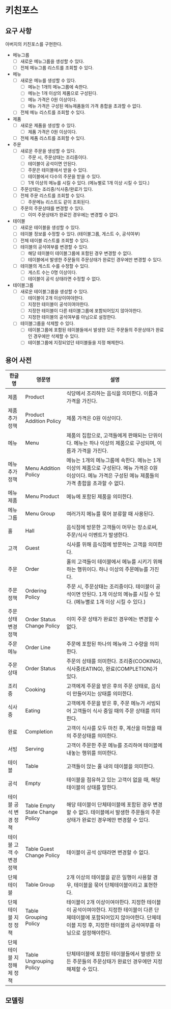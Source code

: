 # 키친포스

## 요구 사항
아버지의 키친포스를 구현한다.

- 메뉴그룹
    - [ ] 새로운 메뉴그룹을 생성할 수 있다.
    - [ ] 전체 메뉴그룹 리스트를 조회할 수 있다.
- 메뉴
    - [ ] 새로운 메뉴를 생성할 수 있다.
        - [ ] 메뉴는 1개의 메뉴그룹에 속한다.
        - [ ] 메뉴는 1개 이상의 제품으로 구성된다.
        - [ ] 메뉴 가격은 0원 이상이다.
        - [ ] 메뉴 가격은 구성된 메뉴제품들의 가격 총합을 초과할 수 없다.
    - [ ] 전체 메뉴 리스트를 조회할 수 있다.
- 제품
    - [ ] 새로운 제품을 생성할 수 있다.
        - [ ] 제품 가격은 0원 이상이다.
    - [ ] 전체 제품 리스트를 조회할 수 있다.
- 주문
    - [ ] 새로운 주문을 생성할 수 있다.
        - [ ] 주문 시, 주문상태는 조리중이다.
        - [ ] 테이블이 공석이면 안된다.
        - [ ] 주문은 테이블에서 받을 수 있다.
        - [ ] 테이블에서 다수의 주문을 받을 수 있다.
        - [ ] 1개 이상의 메뉴를 시킬 수 있다. (메뉴별로 1개 이상 시킬 수 있다.)
    - [ ] 주문상태는 조리중/식사중/완료가 있다.
    - [ ] 전체 주문 리스트를 조회할 수 있다.
        - [ ] 주문메뉴 리스트도 같이 조회된다.
    - [ ] 주문의 주문상태를 변경할 수 있다. 
        - [ ] 이미 주문상태가 완료인 경우에는 변경할 수 없다.
- 테이블
    - [ ] 새로운 테이블을 생성할 수 있다.
    - [ ] 테이블 정보를 수정할 수 있다. (테이블그룹, 게스트 수, 공석여부)
    - [ ] 전체 테이블 리스트를 조회할 수 있다.
    - [ ] 테이블의 공석여부를 변경할 수 있다.
        - [ ] 해당 테이블이 테이블그룹에 포함된 경우 변경할 수 없다.
        - [ ] 테이블에서 발생한 주문들의 주문상태가 완료인 경우에만 변경할 수 있다.
    - [ ] 테이블의 게스트 수를 수정할 수 있다.
        - [ ] 게스트 수는 0명 이상이다.
        - [ ] 테이블이 공석 상태라면 수정할 수 없다.
- 테이블그룹
    - [ ] 새로운 테이블그룹을 생성할 수 있다.
        - [ ] 테이블이 2개 이상이여야한다.
        - [ ] 지정한 테이블이 공석이여야한다.
        - [ ] 지정한 테이블이 다른 테이블그룹에 포함되어있지 않아야한다.
        - [ ] 지정한 테이블의 공석여부를 아님으로 설정한다.
    - [ ] 테이블그룹을 삭제할 수 있다.
        - [ ] 테이블그룹에 포함된 테이블들에서 발생한 모든 주문들의 주문상태가 완료인 경우에만 삭제할 수 있다.
        - [ ] 테이블그룹에 지정되었던 테이블들을 지정 해제한다. 

## 용어 사전

| 한글명 | 영문명 | 설명 |
| --- | --- | --- |
| 제품 | Product | 식당에서 조리하는 음식을 의미한다. 이름과 가격을 가진다. |
| 제품 추가 정책 | Product Addition Policy | 제품 가격은 0원 이상이다. |
| 메뉴 | Menu | 제품의 집합으로, 고객들에게 판매되는 단위이다. 메뉴는 하나 이상의 제품으로 구성되며, 이름과 가격을 가진다. |
| 메뉴 추가 정책 | Menu Addition Policy | 메뉴는 1개의 메뉴그룹에 속한다. 메뉴는 1개 이상의 제품으로 구성된다. 메뉴 가격은 0원 이상이다. 메뉴 가격은 구성된 메뉴 제품들의 가격 총합을 초과할 수 없다.  | 
| 메뉴 제품 | Menu Product | 메뉴에 포함된 제품을 의미한다. |
| 메뉴 그룹 | Menu Group | 여러가지 메뉴를 묶어 분류할 때 사용된다. |
| 홀 | Hall | 음식점에 방문한 고객들이 머무는 장소로써, 주문/식사 이벤트가 발생한다. |
| 고객 | Guest | 식사를 위해 음식점에 방문하는 고객을 의미한다. | 
| 주문 | Order | 홀의 고객들이 테이블에서 메뉴를 시키기 위해 하는 행위이다. 하나 이상의 주문메뉴를 가진다. |
| 주문 정책 | Ordering Policy | 주문 시, 주문상태는 조리중이다. 테이블이 공석이면 안된다. 1개 이상의 메뉴를 시킬 수 있다. (메뉴별로 1개 이상 시킬 수 있다.) |
| 주문 상태 변경 정책 | Order Status Change Policy | 이미 주문 상태가 완료인 경우에는 변경할 수 없다. | 
| 주문 메뉴 | Order Line | 주문에 포함된 하나의 메뉴와 그 수량을 의미한다. |
| 주문 상태 | Order Status | 주문의 상태를 의미한다. 조리중(COOKING), 식사중(EATING), 완료(COMPLETION)가 있다. |
| 조리중 | Cooking | 고객에게 주문을 받은 후의 주문 상태로, 음식이 만들어지는 상태를 의미한다. |
| 식사중 | Eating | 고객에게 주문을 받은 후, 주문 메뉴가 서빙되어 고객들이 식사 중일 때의 주문 상태를 의미한다. |
| 완료 | Completion | 고객이 식사를 모두 마친 후, 계산을 마쳤을 때의 주문상태를 의미한다. | 
| 서빙 | Serving | 고객이 주문한 주문 메뉴를 조리하여 테이블에 내놓는 행위를 의미한다. |
| 테이블 | Table | 고객들이 앉는 홀 내의 테이블을 의미한다. |
| 공석 | Empty | 테이블을 점유하고 있는 고객이 없을 때, 해당 테이블의 상태를 말한다. | 
| 테이블 공석 변경 정책 | Table Empty State Change Policy | 해당 테이블이 단체테이블에 포함된 경우 변경할 수 없다. 테이블에서 발생한 주문들의 주문상태가 완료인 경우에만 변경할 수 있다. |
| 테이블 고객 수 변경 정책 | Table Guest Change Policy | 테이블이 공석 상태라면 변경할 수 없다. |
| 단체테이블 | Table Group | 2개 이상의 테이블을 같은 일행이 사용할 경우, 테이블을 묶어 단체테이블이라고 표현한다. |
| 단체테이블 지정 정책 | Table Grouping Policy | 테이블이 2개 이상이여야한다. 지정한 테이블이 공석이여야한다. 지정한 테이블이 다른 단체테이블에 포함되어있지 않아야한다. 단체테이블 지정 후, 지정한 테이블의 공석여부를 아님으로 설정해야한다. |
| 단체테이블 지정해제 정책 | Table Ungrouping Policy | 단체테이블에 포함된 테이블들에서 발생한 모든 주문들의 주문상태가 완료인 경우에만 지정 해제할 수 있다. |

## 모델링
